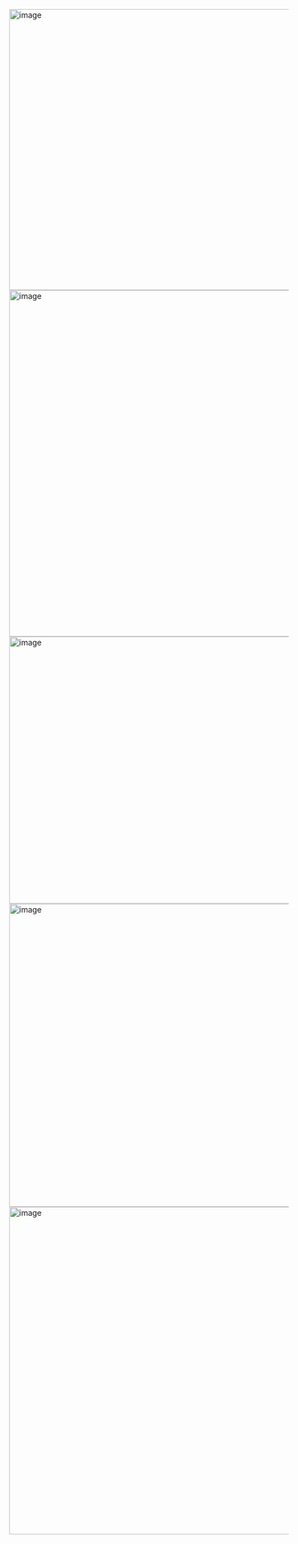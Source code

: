 <img width="1345" height="507" alt="image" src="https://github.com/user-attachments/assets/0495424d-653d-468e-9430-6a1b0fb078f4" />
<img width="1277" height="625" alt="image" src="https://github.com/user-attachments/assets/6aa2e7db-92a1-4bfc-ac1a-e55b69a9c196" />
<img width="1340" height="482" alt="image" src="https://github.com/user-attachments/assets/93de0667-97ba-4b09-ae68-03c47befa6c7" />
<img width="762" height="547" alt="image" src="https://github.com/user-attachments/assets/74f0853e-1362-45f7-928c-178ef4bddd48" />
<img width="1252" height="591" alt="image" src="https://github.com/user-attachments/assets/25c33e1b-e9a2-40a6-ac4e-660bd2086cc0" />
